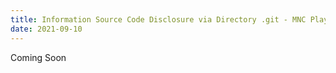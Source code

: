 ```yaml
---
title: Information Source Code Disclosure via Directory .git - MNC Play
date: 2021-09-10
---
```


Coming Soon